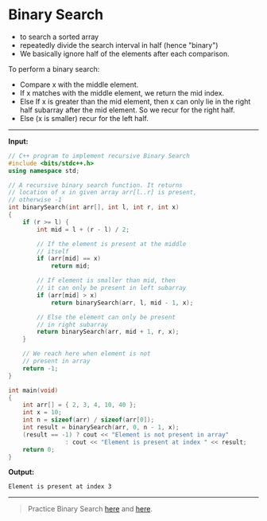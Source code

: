 # Binary Search

* to search a sorted array
* repeatedly divide the search interval in half (hence "binary")
* We basically ignore half of the elements after each comparison.

To perform a binary search:
* Compare x with the middle element.
* If x matches with the middle element, we return the mid index.
* Else If x is greater than the mid element, then x can only lie in the right half subarray after the mid element. So we recur for the right half.
* Else (x is smaller) recur for the left half.

---
**Input:**

```cpp
// C++ program to implement recursive Binary Search
#include <bits/stdc++.h>
using namespace std;

// A recursive binary search function. It returns
// location of x in given array arr[l..r] is present,
// otherwise -1
int binarySearch(int arr[], int l, int r, int x)
{
	if (r >= l) {
		int mid = l + (r - l) / 2;

		// If the element is present at the middle
		// itself
		if (arr[mid] == x)
			return mid;

		// If element is smaller than mid, then
		// it can only be present in left subarray
		if (arr[mid] > x)
			return binarySearch(arr, l, mid - 1, x);

		// Else the element can only be present
		// in right subarray
		return binarySearch(arr, mid + 1, r, x);
	}

	// We reach here when element is not
	// present in array
	return -1;
}

int main(void)
{
	int arr[] = { 2, 3, 4, 10, 40 };
	int x = 10;
	int n = sizeof(arr) / sizeof(arr[0]);
	int result = binarySearch(arr, 0, n - 1, x);
	(result == -1) ? cout << "Element is not present in array"
				: cout << "Element is present at index " << result;
	return 0;
}
```

**Output:**
```
Element is present at index 3
```

---
> Practice Binary Search [here](https://www.hackerearth.com/practice/algorithms/searching/binary-search/practice-problems/) and [here](https://leetcode.com/tag/binary-search/).
